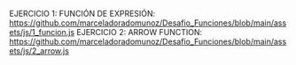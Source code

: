 EJERCICIO 1: FUNCIÓN DE EXPRESIÓN: https://github.com/marceladoradomunoz/Desafio_Funciones/blob/main/assets/js/1_funcion.js
EJERCICIO 2: ARROW FUNCTION: https://github.com/marceladoradomunoz/Desafio_Funciones/blob/main/assets/js/2_arrow.js
